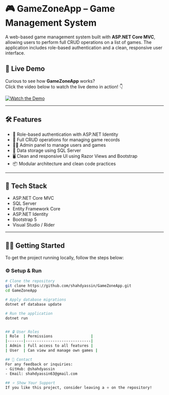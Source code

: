 # 🎮 GameZoneApp – Game Management System

A web-based game management system built with **ASP.NET Core MVC**, allowing users to perform full CRUD operations on a list of games. The application includes role-based authentication and a clean, responsive user interface.


## 🚀 Live Demo

Curious to see how **GameZoneApp** works?  
Click the video below to watch the live demo in action! 👇

[![Watch the Demo](https://github.com/user-attachments/assets/c9c7d04b-f6cd-45a4-9f05-fbb6c2d7bf28)](https://github.com/user-attachments/assets/c9c7d04b-f6cd-45a4-9f05-fbb6c2d7bf28)




---

## 🛠 Features

- 🔐 Role-based authentication with ASP.NET Identity
- 📄 Full CRUD operations for managing game records
- 🧑‍💼 Admin panel to manage users and games
- 💾 Data storage using SQL Server
- 🖥️ Clean and responsive UI using Razor Views and Bootstrap
- 📦 Modular architecture and clean code practices

---

## 🧰 Tech Stack

- ASP.NET Core MVC
- SQL Server
- Entity Framework Core
- ASP.NET Identity
- Bootstrap 5
- Visual Studio / Rider

---

## 🧑‍💻 Getting Started

To get the project running locally, follow the steps below:

### ⚙️ Setup & Run

```bash
# Clone the repository
git clone https://github.com/shahdyassin/GameZoneApp.git
cd GameZoneApp

# Apply database migrations
dotnet ef database update

# Run the application
dotnet run


## 🔒 User Roles
| Role  | Permissions                 |
|-------|-----------------------------|
| Admin | Full access to all features |
| User  | Can view and manage own games |

## 📧 Contact
For any feedback or inquiries:
- GitHub: @shahdyassin
- Email: shahdyassin63@gmail.com
  
## ⭐️ Show Your Support
If you like this project, consider leaving a ⭐️ on the repository!


